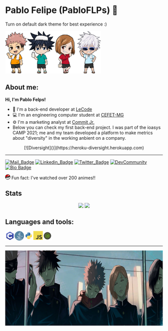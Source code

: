 # Pablo Felipe (PabloFLPs) 🦁
Turn on default dark theme for best experience :)

<p>
  <a href="https://jujutsu-kaisen.fandom.com/wiki/Jujutsu_Kaisen_Wiki">
    <img height="135" src="https://github.com/PabloFLPs/PabloFLPs/blob/main/images/jujutsu_homies.png"/>
  </a>
</p>

## About me:
**Hi, I'm Pablo Felps!**

- 🚀 I'm a back-end developer at [LeCode](https://github.com/LeCode)
- 💻 I'm an engineering computer student at [CEFET-MG](https://github.com/CEFET-MG)
- ⚙️ I'm a marketing analyst at [Commit Jr.](https://github.com/CommitJr)
- Below you can check my first back-end project. I was part of the ioasys CAMP 2021; me and my team developed a platform to make metrics about "diversity" in the working anbient on a company.

<p align="center">
  [![Diversight]()](https://heroku-diversight.herokuapp.com)
</p> 
<!--
- 🔥
- 🔭 I’m currently working on ...
- 🌱 I’m currently learning ...
- 👯 I’m looking to collaborate on ...
- 🤔 I’m looking for help with ...

<div align="">
  <img align="left" height="100" src="https://github.com/PabloFLPs/PabloFLPs/blob/main/images/jujutsu_homies.png">
  <text align="right">
    <p>
      <div>- 🚀 I'm a back-end developer at [LeCode](https://github.com/LeCode)</div>
      <div>- 💻 I'm an engineering computer student at [CEFET-MG](https://github.com/CEFET-MG)</div>
      <div>- ⚙️ I'm a marketing analyst at [Commit Jr.](https://github.com/CommitJr)</div>
      <div>- 😎 Fun fact: I've watched over 200 animes!!</div>
    </p>
  </text>
</div>

<p align="center">
  <a href="https://app.rocketseat.com.br/me/pablo-felps"><img src="https://github.com/PabloFLPs/PabloFLPs/blob/main/images/rocketseat.png" alt="panoramic" border="0" /></a>
</p>
-->

* * *
[![Mail_Badge](https://img.shields.io/badge/mail-%20-orange)](mailto:pablofelipe1999@hotmail.com)
[![Linkedin_Badge](https://img.shields.io/badge/linkedin-%20-orange)](https://www.linkedin.com/in/pablo-felipe-lnkdn/)
[![Twitter_Badge](https://img.shields.io/badge/twitter-%20-orange)](https://twitter.com/pablo_felps)
[![DevCommunity](https://img.shields.io/badge/dev.to-%20-orange)](https://dev.to/pablofelps)
[![Bio Badge](https://img.shields.io/static/v1?label=hobbies&message=https://www.github.com/PabloFLPs/hobbies="Code%Gaming%Animes%Doramas"&color=orange)](https://www.github.com/PabloFLPs/)

<img height="16" src="https://github.com/PabloFLPs/Pixel-Arts/blob/master/My%20PixelArts%20(Piskel%20-%20Pixel%20Studio)/SecondPixelArt_Pokeball_Animation.gif"/> Fun fact: I've watched over 200 animes!!

## Stats
<p align="center">
  <img height="160px" src="https://github-readme-stats.vercel.app/api/top-langs/?username=PabloFLPs&layout=compact&hide=c&theme=dark&hide_border=true"/>
  <img width="405px" src="https://github-readme-streak-stats.herokuapp.com/?user=PabloFLPs&theme=dark&hide_border=true"/>
</p>

## Languages and tools:
<img align="left" height="30" width="30" src="https://github.com/PabloFLPs/PabloFLPs/blob/main/images/c.png">
<img align="left" height="30" width="30" src="https://github.com/PabloFLPs/PabloFLPs/blob/main/images/java.png">
<img align="left" height="30" width="30" src="https://github.com/PabloFLPs/PabloFLPs/blob/main/images/python.png">
<img align="left" height="28" width="30" src="https://github.com/PabloFLPs/PabloFLPs/blob/main/images/javascript.png">
<img height="30" width="30" src="https://github.com/PabloFLPs/PabloFLPs/blob/main/images/node.png">

* * *

<p align="center">
  <a ref="https://jujutsu-kaisen.fandom.com/wiki/Jujutsu_Kaisen_Wiki">
    <img height="240" src="https://github.com/PabloFLPs/PabloFLPs/blob/main/images/jujutsu-kaisen.jpg"/>
  </a>
</p>
